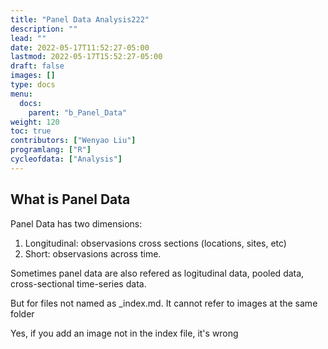 ```yaml
---
title: "Panel Data Analysis222"
description: ""
lead: ""
date: 2022-05-17T11:52:27-05:00
lastmod: 2022-05-17T15:52:27-05:00
draft: false
images: []
type: docs
menu:
  docs:
    parent: "b_Panel_Data"
weight: 120
toc: true
contributors: ["Wenyao Liu"]
programlang: ["R"]
cycleofdata: ["Analysis"]
---
```



## What is Panel Data
Panel Data has two dimensions: 
1. Longitudinal: observasions cross sections (locations, sites, etc)
2. Short: observasions across time. 


Sometimes panel data are also refered as logitudinal data, pooled data, cross-sectional time-series data. 

But for files not named as \_index.md. It cannot refer to images at the same folder


Yes, if you add an image not in the index file, it's wrong

